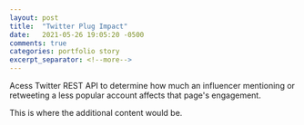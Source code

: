 ```yaml
---
layout: post
title:  "Twitter Plug Impact"
date:   2021-05-26 19:05:20 -0500
comments: true
categories: portfolio story
excerpt_separator: <!--more-->
---
```


Acess Twitter REST API to determine how much an influencer mentioning or retweeting a less popular account affects that page's engagement.
<!--more-->
This is where the additional content would be.

